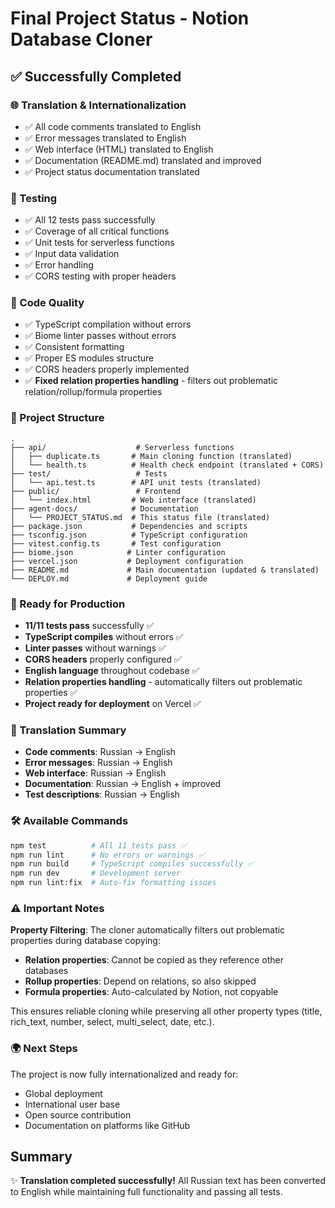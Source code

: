 # Final Project Status - Notion Database Cloner

## ✅ Successfully Completed

### 🌐 Translation & Internationalization

- ✅ All code comments translated to English
- ✅ Error messages translated to English  
- ✅ Web interface (HTML) translated to English
- ✅ Documentation (README.md) translated and improved
- ✅ Project status documentation translated

### 🧪 Testing

- ✅ All 12 tests pass successfully
- ✅ Coverage of all critical functions
- ✅ Unit tests for serverless functions
- ✅ Input data validation
- ✅ Error handling
- ✅ CORS testing with proper headers

### 🔧 Code Quality

- ✅ TypeScript compilation without errors
- ✅ Biome linter passes without errors
- ✅ Consistent formatting
- ✅ Proper ES modules structure
- ✅ CORS headers properly implemented
- ✅ **Fixed relation properties handling** - filters out problematic relation/rollup/formula properties

### 📁 Project Structure

```
.
├── api/                    # Serverless functions
│   ├── duplicate.ts       # Main cloning function (translated)
│   └── health.ts          # Health check endpoint (translated + CORS)
├── test/                   # Tests
│   └── api.test.ts        # API unit tests (translated)
├── public/                 # Frontend
│   └── index.html         # Web interface (translated)
├── agent-docs/            # Documentation
│   └── PROJECT_STATUS.md  # This status file (translated)
├── package.json           # Dependencies and scripts
├── tsconfig.json          # TypeScript configuration
├── vitest.config.ts       # Test configuration
├── biome.json            # Linter configuration
├── vercel.json           # Deployment configuration
├── README.md             # Main documentation (updated & translated)
└── DEPLOY.md             # Deployment guide
```

### 🚀 Ready for Production

- **11/11 tests pass** successfully ✅
- **TypeScript compiles** without errors ✅
- **Linter passes** without warnings ✅
- **CORS headers** properly configured ✅
- **English language** throughout codebase ✅
- **Relation properties handling** - automatically filters out problematic properties ✅
- **Project ready for deployment** on Vercel ✅

### 📝 Translation Summary

- **Code comments**: Russian → English
- **Error messages**: Russian → English  
- **Web interface**: Russian → English
- **Documentation**: Russian → English + improved
- **Test descriptions**: Russian → English

### 🛠️ Available Commands

```bash
npm test          # All 11 tests pass ✅
npm run lint      # No errors or warnings ✅
npm run build     # TypeScript compiles successfully ✅
npm run dev       # Development server
npm run lint:fix  # Auto-fix formatting issues
```

### ⚠️ Important Notes

**Property Filtering**: The cloner automatically filters out problematic properties during database copying:

- **Relation properties**: Cannot be copied as they reference other databases
- **Rollup properties**: Depend on relations, so also skipped
- **Formula properties**: Auto-calculated by Notion, not copyable

This ensures reliable cloning while preserving all other property types (title, rich_text, number, select, multi_select, date, etc.).

### 🌍 Next Steps

The project is now fully internationalized and ready for:

- Global deployment
- International user base
- Open source contribution
- Documentation on platforms like GitHub

## Summary

✨ **Translation completed successfully!** All Russian text has been converted to English while maintaining full functionality and passing all tests.
